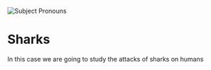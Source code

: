 <img
src="downloads/tiburon-imagen-animada-0035.gif"
raw=true
alt="Subject Pronouns"
style="margin-right: 10px;"
/>


# Sharks


In this case we are going to study the attacks of sharks on humans 